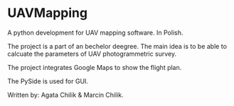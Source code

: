# UAVMapping
A python development for UAV mapping software. In Polish.

The project is a part of an bechelor deegree. The main idea is to be able to calcuate the parameters of UAV photogrammetric survey.

The project integrates Google Maps to show the flight plan. 

The PySide is used for GUI.

Written by: Agata Chilik & Marcin Chilik.
